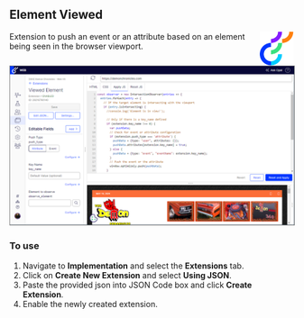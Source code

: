## Element Viewed

<img src="../img/opti_logo.png" align="right" alt="Optimizely" width="60" height="60" />

Extension to push an event or an attribute based on an element being seen in the browser viewport.

<p align="left">
  <img src="../img/extension_editor.png" alt="Visitor type segmentation" width="750" border="1" style="border: 1px solid grey;" />
</p>

### To use

1. Navigate to **Implementation** and select the **Extensions** tab.
2. Click on **Create New Extension** and select **Using JSON**.
3. Paste the provided json into JSON Code box and click **Create Extension**.
4. Enable the newly created extension.